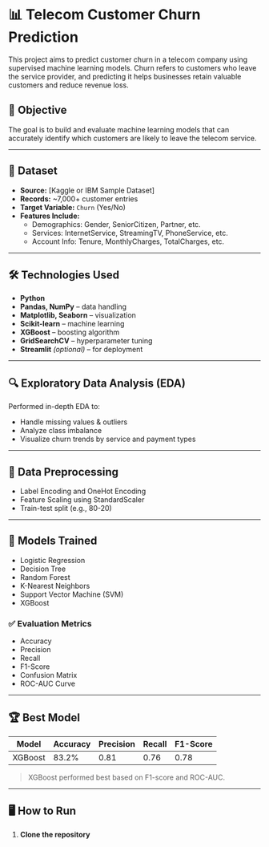 # 📊 Telecom Customer Churn Prediction

This project aims to predict customer churn in a telecom company using supervised machine learning models. Churn refers to customers who leave the service provider, and predicting it helps businesses retain valuable customers and reduce revenue loss.

## 🧠 Objective

The goal is to build and evaluate machine learning models that can accurately identify which customers are likely to leave the telecom service.

---

## 📁 Dataset

- **Source:** [Kaggle or IBM Sample Dataset]
- **Records:** ~7,000+ customer entries
- **Target Variable:** `Churn` (Yes/No)
- **Features Include:**
  - Demographics: Gender, SeniorCitizen, Partner, etc.
  - Services: InternetService, StreamingTV, PhoneService, etc.
  - Account Info: Tenure, MonthlyCharges, TotalCharges, etc.

---

## 🛠️ Technologies Used

- **Python**
- **Pandas, NumPy** – data handling
- **Matplotlib, Seaborn** – visualization
- **Scikit-learn** – machine learning
- **XGBoost** – boosting algorithm
- **GridSearchCV** – hyperparameter tuning
- **Streamlit** *(optional)* – for deployment

---

## 🔍 Exploratory Data Analysis (EDA)

Performed in-depth EDA to:
- Handle missing values & outliers
- Analyze class imbalance
- Visualize churn trends by service and payment types

---

## 🔄 Data Preprocessing

- Label Encoding and OneHot Encoding
- Feature Scaling using StandardScaler
- Train-test split (e.g., 80-20)

---

## 🤖 Models Trained

- Logistic Regression
- Decision Tree
- Random Forest
- K-Nearest Neighbors
- Support Vector Machine (SVM)
- XGBoost

### ✅ Evaluation Metrics

- Accuracy
- Precision
- Recall
- F1-Score
- Confusion Matrix
- ROC-AUC Curve

---

## 🏆 Best Model

| Model         | Accuracy | Precision | Recall | F1-Score |
|---------------|----------|-----------|--------|----------|
| XGBoost       | 83.2%    | 0.81      | 0.76   | 0.78     |

> XGBoost performed best based on F1-score and ROC-AUC.

---

## 🖥️ How to Run

1. **Clone the repository**  
